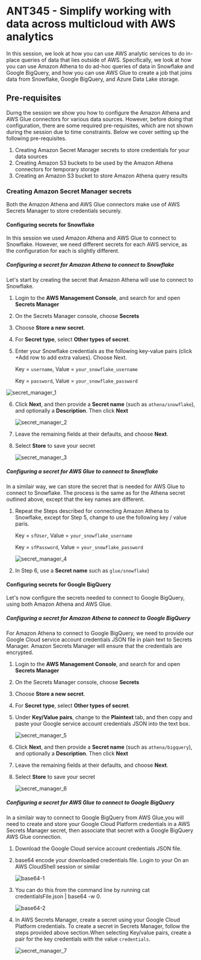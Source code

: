 # ANT345 - Simplify working with data across multicloud with AWS analytics

In this session, we look at how you can use AWS analytic services to do in-place queries of data that lies outside of AWS. Specifically, we look at how you can use Amazon Athena to do ad-hoc queries of data in Snowflake and Google BigQuery, and how you can use AWS Glue to create a job that joins data from Snowflake, Google BigQuery, and Azure Data Lake storage. 

## Pre-requisites
Durng the session we show you how to configure the Amazon Athena and AWS Glue connectors for various data sources. However, before doing that configuration, there are some required pre-requisites, which are not shown during the session due to time constraints. Below we cover setting up the following pre-requisites. 

1. Creating Amazon Secret Manager secrets to store credentials for your data sources
2. Creating Amazon S3 buckets to be used by the Amazon Athena connectors for temporary storage
3. Creating an Amazon S3 bucket to store Amazon Athena query results

### Creating Amazon Secret Manager secrets
Both the Amazon Athena and AWS Glue connectors make use of AWS Secrets Manager to store credentials securely. 

#### Configuring secrets for Snowflake
In this session we used Amazon Athena and AWS Glue to connect to Snowflake. However, we need different secrets for each AWS service, as the configuration for each is slightly different.

##### Configuring a secret for Amazon Athena to connect to Snowflake
Let's start by creating the secret that Amazon Athena will use to connect to Snowflake.

1.	Login to the **AWS Management Console**, and search for and open **Secrets Manager**
2.	On the Secrets Manager console, choose **Secrets** 
3.	Choose **Store a new secret**.
4.	For **Secret type**, select **Other types of secret**.
5.	Enter your Snowflake credentials as the following key-value pairs (click +Add row to add extra values). Choose Next.

       Key = `username`, Value = `your_snowflake_username`

       Key = `password`, Value = `your_snowflake_password`

   ![secret_manager_1](./images/secret_manager_1.png)

6. Click **Next**, and then provide a **Secret name** (such as `athena/snowflake`), and optionally a **Description**. Then click **Next**
   
   ![secret_manager_2](./images/secret_manager_2.png)
   
8. Leave the remaining fields at their defaults, and choose **Next**.
9. Select **Store** to save your secret
    
   ![secret_manager_3](./images/secret_manager_3.png)
   
##### Configuring a secret for AWS Glue to connect to Snowflake
In a similair way, we can store the secret that is needed for AWS Glue to connect to Snowflake. The process is the same as for the Athena secret outlined above, except that the key names are different. 

1. Repeat the Steps described for connecting Amazon Athena to Snowflake, except for Step 5, change to use the following key / value paris.

     Key = `sfUser`, Value = `your_snowflake_username`

     Key = `sfPassword`, Value = `your_snowflake_password`

   ![secret_manager_4](./images/secret_manager_4.png)
   
3. In Step 6, use a **Secret name** such as `glue/snowflake`)

#### Configuring secrets for Google BigQuery
Let's now configure the secrets needed to connect to Google BigQuery, using both Amazon Athena and AWS Glue. 

##### Configuring a secret for Amazon Athena to connect to Google BigQuery
For Amazon Athena to connect to Google BigQuery, we need to provide our Google Cloud service account credentials JSON file in plain text to Secrets Manager. Amazon Secrets Manager will ensure that the credentials are encrypted. 

1. Login to the **AWS Management Console**, and search for and open **Secrets Manager**
2. On the Secrets Manager console, choose **Secrets** 
3. Choose **Store a new secret**.
4. For **Secret type**, select **Other types of secret**.
5. Under **Key/Value pairs**, change to the **Plaintext** tab, and then copy and paste your Google service account credentials JSON into the text box.
   
   ![secret_manager_5](./images/secret_manager_5.png)
  	
8. Click **Next**, and then provide a **Secret name** (such as `athena/bigquery`), and optionally a **Description**. Then click **Next**
9. Leave the remaining fields at their defaults, and choose **Next**.
10. Select **Store** to save your secret

    ![secret_manager_6](./images/secret_manager_6.png)

##### Configuring a secret for AWS Glue to connect to Google BigQuery
In a similair way to connect to Google BigQuery from AWS Glue,you will need to create and store your Google Cloud Platform credentials in a AWS Secrets Manager secret, then associate that secret with a Google BigQuery AWS Glue connection.

1. Download the  Google Cloud service account credentials JSON file.
2. base64 encode your downloaded credentials file. Login to your On an AWS CloudShell session or similar
   
   ![base64-1](./images/base64-1.png)

4. You can do this from the command line by running cat credentialsFile.json | base64 -w 0.

   ![base64-2](./images/base64-2.png)   

6. In AWS Secrets Manager, create a secret using your Google Cloud Platform credentials. To create a secret in Secrets Manager, follow the steps provided above section.When selecting Key/value pairs, create a pair for the key credentials with the value `credentials`.

   ![secret_manager_7](./images/secret_manager_7.png)









